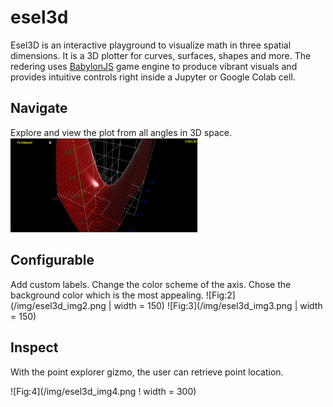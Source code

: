 # esel3d

Esel3D is an interactive playground to visualize math in three spatial dimensions.
It is a 3D plotter for curves, surfaces, shapes and more. The redering uses [BabylonJS](https://www.babylonjs.com/) 
game engine to produce vibrant visuals and provides intuitive controls right inside a
Jupyter or Google Colab cell. 

## Navigate

Explore and view the plot from all angles in 3D space.
<img src="/img/esel3d_img1.png" width="300">

## Configurable

Add custom labels. Change the color scheme of the axis. Chose the background color which is the most appealing. 
![Fig:2](/img/esel3d_img2.png | width = 150) ![Fig:3](/img/esel3d_img3.png | width = 150)


## Inspect

With the point explorer gizmo, the user can retrieve point location. 

![Fig:4](/img/esel3d_img4.png ! width = 300)
 

